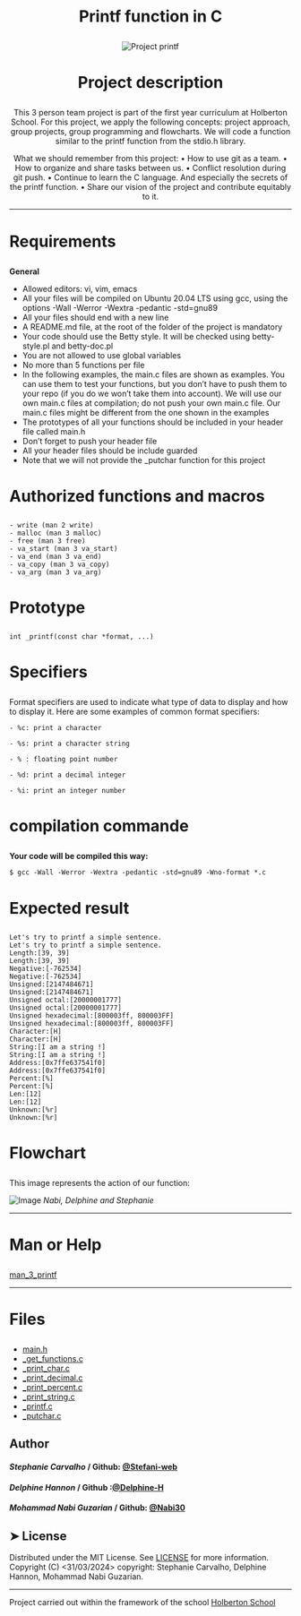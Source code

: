 # <p align="center">Printf function in C</p>

<p align="center">
    <img src="https://cdn.discordapp.com/attachments/1212359396739252225/1223786079686098985/printf.jpg?ex=661b1e9a&is=6608a99a&hm=2ff8261033aeeed1a181687b1f74ba41129b979b594a44435d835aa73f64deea&" alt="Project printf" />
</p>

# <p align="center">Project description</p>

<p align="center">This 3 person team project is part of the first year curriculum at Holberton School. For this project, we apply the following concepts: project approach, group projects, group programming and flowcharts. We will code a function similar to the printf function from the stdio.h library.</p>

<p align="center">What we should remember from this project:
      • How to use git as a team.
      • How to organize and share tasks between us.
      • Conflict resolution during git push.
      • Continue to learn the C language. And especially the secrets of the printf function.
      • Share our vision of the project and contribute equitably to it.</p>

--------------------------------------------------------------------------------

# <p>Requirements</p>

**General**
- Allowed editors: vi, vim, emacs
- All your files will be compiled on Ubuntu 20.04 LTS using gcc, using the options -Wall -Werror -Wextra -pedantic -std=gnu89
- All your files should end with a new line
- A README.md file, at the root of the folder of the project is mandatory
- Your code should use the Betty style. It will be checked using betty-style.pl and betty-doc.pl
- You are not allowed to use global variables
- No more than 5 functions per file
- In the following examples, the main.c files are shown as examples. You can use them to test your functions, but you don’t have to push them to your repo (if you do we won’t take them into account).
We will use our own main.c files at compilation; do not push your own main.c file. Our main.c files might be different from the one shown in the examples
- The prototypes of all your functions should be included in your header file called main.h
- Don’t forget to push your header file
- All your header files should be include guarded
- Note that we will not provide the _putchar function for this project

# <p>Authorized functions and macros</p>

```
- write (man 2 write)
- malloc (man 3 malloc)
- free (man 3 free)
- va_start (man 3 va_start)
- va_end (man 3 va_end)
- va_copy (man 3 va_copy)
- va_arg (man 3 va_arg)
```
# <p>Prototype</p>

```
int _printf(const char *format, ...)
```
# <p>Specifiers</p>

Format specifiers are used to indicate what type of data to display and how to display it. Here are some examples of common format specifiers:

```
- %c: print a character

- %s: print a character string

- % : floating point number

- %d: print a decimal integer

- %i: print an integer number
```

# <p>compilation commande</p>

**Your code will be compiled this way:**

```
$ gcc -Wall -Werror -Wextra -pedantic -std=gnu89 -Wno-format *.c
```
# <p>Expected result</p>

```
Let's try to printf a simple sentence.
Let's try to printf a simple sentence.
Length:[39, 39]
Length:[39, 39]
Negative:[-762534]
Negative:[-762534]
Unsigned:[2147484671]
Unsigned:[2147484671]
Unsigned octal:[20000001777]
Unsigned octal:[20000001777]
Unsigned hexadecimal:[800003ff, 800003FF]
Unsigned hexadecimal:[800003ff, 800003FF]
Character:[H]
Character:[H]
String:[I am a string !]
String:[I am a string !]
Address:[0x7ffe637541f0]
Address:[0x7ffe637541f0]
Percent:[%]
Percent:[%]
Len:[12]
Len:[12]
Unknown:[%r]
Unknown:[%r]
```
# <p>Flowchart</p>

This image represents the action of our function:

![Image](https://cdn.discordapp.com/attachments/1222932112944922707/1223293218721103993/QQQQ.jpg?ex=66195397&is=6606de97&hm=c2ddcfaf18b17e96fabbfff4fb7a9d4fd7eb0d3851947b55bd1905ee517d57bd&)
*Nabi, Delphine and Stephanie*

--------------------------------------------------------------------------------

# <p>Man or Help</p>

[man_3_printf](https://github.com/Stefani-web/holbertonschool-printf/blob/main/man_3_printf)

--------------------------------------------------------------------------------

# <p>Files</p>
- [main.h](https://github.com/Stefani-web/holbertonschool-printf/blob/main/main.h)
- [_get_functions.c](https://github.com/Stefani-web/holbertonschool-printf/blob/main/_get_functions.c)
- [_print_char.c](https://github.com/Stefani-web/holbertonschool-printf/blob/main/_print_char.c)
- [_print_decimal.c](https://github.com/Stefani-web/holbertonschool-printf/blob/main/_print_decimal.c)
- [_print_percent.c](https://github.com/Stefani-web/holbertonschool-printf/blob/main/_print_percent.c)
- [_print_string.c](https://github.com/Stefani-web/holbertonschool-printf/blob/main/_print_string.c)
- [_printf.c](https://github.com/Stefani-web/holbertonschool-printf/blob/main/_printf.c)
- [_putchar.c](https://github.com/Stefani-web/holbertonschool-printf/blob/main/_putchar.c)

## Author
#### *Stephanie Carvalho* / Github: [@Stefani-web](https://github.com/Stefani-web)
#### *Delphine Hannon* / Github :[@Delphine-H](https://github.com/Delphine-H)
#### *Mohammad Nabi Guzarian* / Github: [@Nabi30](https://github.com/Nabi30)

## ➤ License
Distributed under the MIT License. See [LICENSE](https://www.holbertonschool.com/) for more information. Copyright (C) <31/03/2024> copyright: Stephanie Carvalho, Delphine Hannon, Mohammad Nabi Guzarian.

--------------------------------------------------------------------------------
Project carried out within the framework of the school [Holberton School](https://www.holbertonschool.com/)
